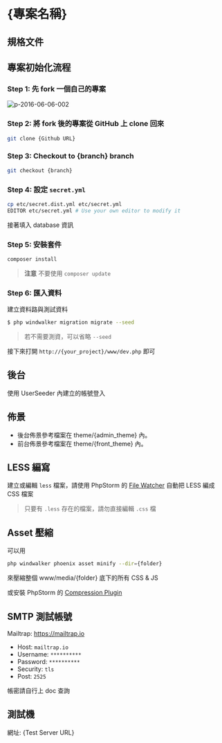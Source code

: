 # {專案名稱}

## 規格文件



## 專案初始化流程

### Step 1: 先 fork 一個自己的專案

![p-2016-06-06-002](https://cloud.githubusercontent.com/assets/1639206/15809412/3a984f0c-2bc3-11e6-815f-279e1346a9b7.jpg)

### Step 2: 將 fork 後的專案從 GitHub 上 clone 回來

```bash
git clone {Github URL}
```

### Step 3: Checkout to {branch} branch

```bash
git checkout {branch}
```

### Step 4: 設定 `secret.yml`

```bash
cp etc/secret.dist.yml etc/secret.yml
EDITOR etc/secret.yml # Use your own editor to modify it
```

接著填入 database 資訊

### Step 5: 安裝套件

``` bash
composer install
```

> **注意** 不要使用 `composer update`

### Step 6: 匯入資料

建立資料路與測試資料

```bash
$ php windwalker migration migrate --seed
```

> 若不需要測資，可以省略 `--seed`

接下來打開 `http://{your_project}/www/dev.php` 即可

## 後台

使用 UserSeeder 內建立的帳號登入

## 佈景

- 後台佈景參考檔案在 theme/{admin_theme} 內。
- 前台佈景參考檔案在 theme/{front_theme} 內。

## LESS 編寫

建立或編輯 `less` 檔案，請使用 PhpStorm 的 [File Watcher](https://goo.gl/VwgGZb) 自動把 LESS 編成 CSS 檔案

> 只要有 `.less` 存在的檔案，請勿直接編輯 `.css` 檔

## Asset 壓縮

可以用

``` bash
php windwalker phoenix asset minify --dir={folder}
```

來壓縮整個 www/media/{folder} 底下的所有 CSS & JS

或安裝 PhpStorm 的 [Compression Plugin](https://plugins.jetbrains.com/plugin/6740)

## SMTP 測試帳號

Mailtrap: https://mailtrap.io

- Host: `mailtrap.io`
- Username: `**********`
- Password: `**********`
- Security: `tls`
- Post: `2525`

帳密請自行上 doc 查詢

## 測試機

網址: {Test Server URL}
